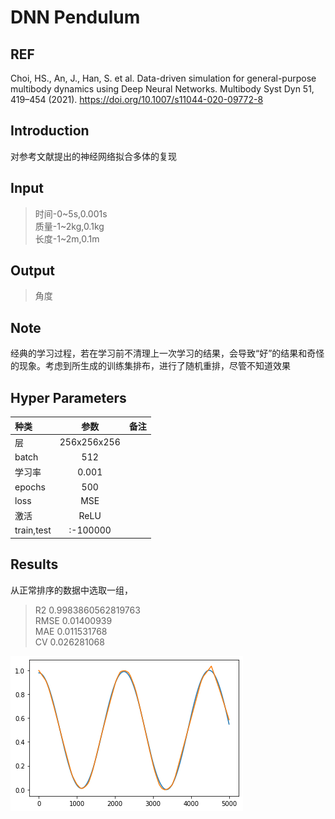 # DNN Pendulum
## REF
Choi, HS., An, J., Han, S. et al. Data-driven simulation for general-purpose multibody dynamics using Deep Neural Networks. Multibody Syst Dyn 51, 419–454 (2021). https://doi.org/10.1007/s11044-020-09772-8
## Introduction
对参考文献提出的神经网络拟合多体的复现
## Input
>时间-0~5s,0.001s  
>质量-1~2kg,0.1kg  
>长度-1~2m,0.1m  

## Output
>角度  

## Note
经典的学习过程，若在学习前不清理上一次学习的结果，会导致“好”的结果和奇怪的现象。考虑到所生成的训练集排布，进行了随机重排，尽管不知道效果
## Hyper Parameters
| 种类 | 参数 | 备注 |
|:--------|:---------:|--------:|
|层|256x256x256||
|batch|512||
|学习率|0.001||
|epochs|500||
|loss|MSE||
|激活|ReLU||
|train,test|:-100000||
## Results
从正常排序的数据中选取一组，
>R2 0.9983860562819763  
>RMSE 0.01400939  
>MAE 0.011531768  
>CV 0.026281068  

![](figs/output1.png)